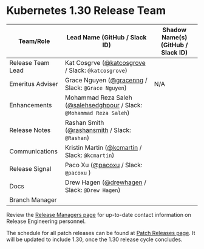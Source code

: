 # Kubernetes 1.30 Release Team

| **Team/Role** | **Lead Name** (**GitHub / Slack ID**) | **Shadow Name(s) (GitHub / Slack ID)** |
|----------|----------------------------------|----------------------------------------|
| Release Team Lead | Kat Cosgrve ([@katcosgrove](https://github.com/katcosgrove) / Slack: `@katcosgrove`) | 
| Emeritus Adviser | Grace Nguyen ([@gracenng](https://github.com/gracenng) / Slack: `@Grace Nguyen`) | N/A |
| Enhancements | Mohammad Reza Saleh ([@salehsedghpour](https://github.com/salehsedghpour) / Slack: `@Mohammad Reza Saleh`) | 
| Release Notes | Rashan Smith ([@rashansmith](https://github.com/rashansmith) / Slack: `@Rashan`) | 
| Communications | Kristin Martin ([@kcmartin](https://github.com/kcmartin) / Slack: `@kcmartin`) | 
| Release Signal | Paco Xu ([@pacoxu](https://github.com/pacoxu) / Slack: `@pacoxu` ) | 
| Docs | Drew Hagen ([@drewhagen](https://github.com/drewhagen) / Slack: `@Drew Hagen`) | 
| Branch Manager | |  |

Review the [Release Managers page](https://github.com/kubernetes/website/blob/main/content/en/releases/release-managers.md) for up-to-date contact information on Release Engineering personnel.

The schedule for all patch releases can be found at [Patch Releases page](https://github.com/kubernetes/website/blob/main/content/en/releases/patch-releases.md). It will be updated to include 1.30, once the 1.30 release cycle concludes.
